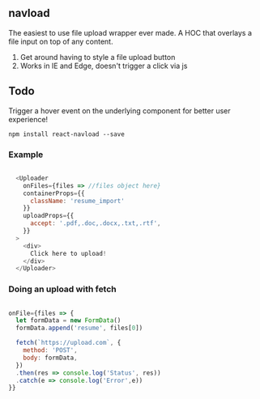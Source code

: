 ## navload

The easiest to use file upload wrapper ever made. A HOC that overlays a file input on top of any content.

1. Get around having to style a file upload button
2. Works in IE and Edge, doesn't trigger a click via js

## Todo

Trigger a hover event on the underlying component for better user experience!


```
npm install react-navload --save
```


### Example

```js

  <Uploader
    onFiles={files => //files object here}
    containerProps={{
      className: 'resume_import'
    }}
    uploadProps={{
      accept: '.pdf,.doc,.docx,.txt,.rtf',
    }}
  >
    <div>
      Click here to upload!
    </div>
  </Uploader>
```

### Doing an upload with fetch

```js

onFile={files => {
  let formData = new FormData()
  formData.append('resume', files[0])

  fetch(`https://upload.com`, {
    method: 'POST',
    body: formData,   
  })
  .then(res => console.log('Status', res))
  .catch(e => console.log('Error',e))
}}
```
